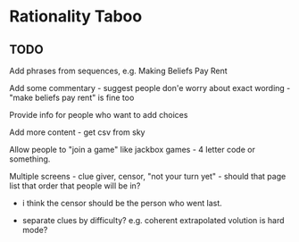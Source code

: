 # Rationality Taboo

## TODO

Add phrases from sequences, e.g. Making Beliefs Pay Rent

Add some commentary - suggest people don'e worry about exact wording - "make beliefs pay rent" is fine too

Provide info for people who want to add choices

Add more content - get csv from sky

Allow people to "join a game" like jackbox games - 4 letter code or something.

Multiple screens - clue giver, censor, "not your turn yet" - should that page list that order that people will be in?
* i think the censor should be the person who went last.

* separate clues by difficulty? e.g. coherent extrapolated volution is hard mode?


